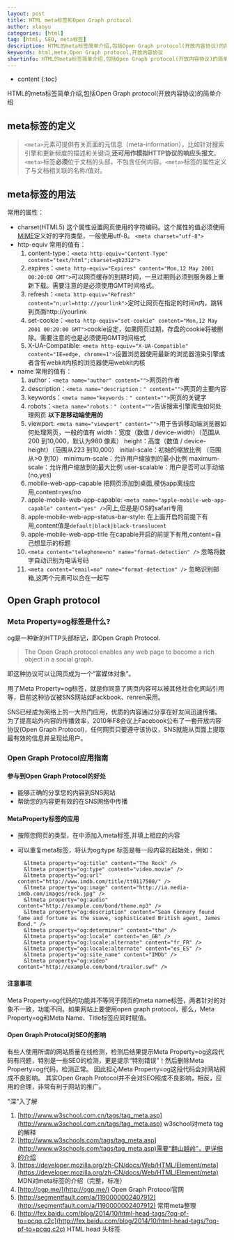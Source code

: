 ```yaml
---
layout: post
title: HTML meta标签和Open Graph protocol
author: xlaoyu
categories: [html]
tag: [html, SEO, meta标签]
description: HTML的meta标签简单介绍,包括Open Graph protocol(开放内容协议)的简单介绍
keywords: html,meta,Open Graph protocol,开放内容协议
shortinfo: HTML的meta标签简单介绍,包括Open Graph protocol(开放内容协议)的简单介绍
---
```


* content
{:toc}

HTML的meta标签简单介绍,包括Open Graph protocol(开放内容协议)的简单介绍



## meta标签的定义

> ``<meta>``元素可提供有关页面的元信息（meta-information），比如针对搜索引擎和更新频度的描述和关键词,**还可用作模拟HTTP协议的响应头报文**。
    ``<meta>``标签**必须**位于文档的头部，不包含任何内容。``<meta>``标签的属性定义了与文档相关联的名称/值对。

## meta标签的用法

常用的属性：

* charset(HTML5)
  这个属性设置网页使用的字符编码。这个属性的值必须使用[MIME](http://www.iana.org/assignments/character-sets/character-sets.xhtml)定义好的字符类型，一般使用utf-8。
  ``<meta charset="utf-8">``
* http-equiv
  常用的值有：
  1. content-type：``<meta http-equiv="Content-Type" content="text/html";charset=gb2312">``
  2. expires：``<meta http-equiv="Expires" content="Mon,12 May 2001 00:20:00 GMT">``可以网页缓存的到期时间，一旦过期则必须到服务器上重新下载。需要注意的是必须使用GMT时间格式。
  3. refresh：``<meta http-equiv="Refresh" content="n;url=http://yourlink">``定时让网页在指定的时间n内，跳转到页面http://yourlink
  4. set-cookie：``<meta http-equiv="set-cookie" content="Mon,12 May 2001 00:20:00 GMT">``cookie设定，如果网页过期，存盘的cookie将被删除。需要注意的也是必须使用GMT时间格式
  5. X-UA-Compatible: ``<meta http-equiv="X-UA-Compatible" content="IE=edge, chrome=1">``设置浏览器使用最新的浏览器渲染引擎或者含有webkit内核的浏览器使用webkit内核
* name
  常用的值有：
  1. author：``<meta name="author" content="">``网页的作者
  2. description：``<meta name="description：" content="">``网页的主要内容
  3. keywords：``<meta name="keywords：" content="">``网页的关键字
  4. robots：``<meta name="robots：" content="">``告诉搜索引擎爬虫如何处理网页
  **以下是移动端使用的**
  1. viewport: ``<meta name="viewport" content="">``用于告诉移动端浏览器如何处理网页，一般的值有
    width：宽度（数值 / device-width）（范围从200 到10,000，默认为980 像素）
    height：高度（数值 / device-height）（范围从223 到10,000）
    initial-scale：初始的缩放比例 （范围从>0 到10）
    minimum-scale：允许用户缩放到的最小比例
    maximum-scale：允许用户缩放到的最大比例
    user-scalable：用户是否可以手动缩 (no,yes)
  2. mobile-web-app-capable 把网页添加到桌面,模仿app离线应用,content=yes/no
  3. apple-mobile-web-app-capable: ``<meta name="apple-mobile-web-app-capable" content="yes" />``同上,但是是IOS的safari专用
  4. apple-mobile-web-app-status-bar-style: 在上面开启的前提下有用,content值是``default|black|black-translucent``
  5. apple-mobile-web-app-title 在capable开启的前提下有用,content=自己想显示的标题
  6. ``<meta content="telephone=no" name="format-detection" />`` 忽略将数字自动识别为电话号码
  7. ``<meta content="email=no" name="format-detection" />`` 忽略识别邮箱,这两个元素可以合在一起写


## Open Graph protocol

### Meta Property=og标签是什么?

og是一种新的HTTP头部标记，即Open Graph Protocol.

> The Open Graph protocol enables any web page to become a rich object in a social graph.

即这种协议可以让网页成为一个“富媒体对象”。

用了Meta Property=og标签，就是你同意了网页内容可以被其他社会化网站引用等，目前这种协议被SNS网站如Fackbook、renren采用。

SNS已经成为网络上的一大热门应用，优质的内容通过分享在好友间迅速传播。为了提高站外内容的传播效率，2010年F8会议上Facebook公布了一套开放内容协议(Open Graph Protocol)，任何网页只要遵守该协议，SNS就能从页面上提取最有效的信息并呈现给用户。

### Open Graph Protocol应用指南

#### 参与到Open Graph Protocol的好处

* 能够正确的分享您的内容到SNS网站
* 帮助您的内容更有效的在SNS网络中传播

#### MetaProperty标签的应用

* 按照您网页的类型，在<head>中添加入meta标签,并填上相应的内容
* 可以重复meta标签，将认为og:type 标签是每一段内容的起始处，例如：

  ```
    &ltmeta property="og:title" content="The Rock" />
    &ltmeta property="og:type" content="video.movie" />
    &ltmeta property="og:url" content="http://www.imdb.com/title/tt0117500/" />
    &ltmeta property="og:image" content="http://ia.media-imdb.com/images/rock.jpg" />
    &ltmeta property="og:audio" content="http://example.com/bond/theme.mp3" />
    &ltmeta property="og:description" content="Sean Connery found fame and fortune as the suave, sophisticated British agent, James Bond." />
    &ltmeta property="og:determiner" content="the" />
    &ltmeta property="og:locale" content="en_GB" />
    &ltmeta property="og:locale:alternate" content="fr_FR" />
    &ltmeta property="og:locale:alternate" content="es_ES" />
    &ltmeta property="og:site_name" content="IMDb" />
    &ltmeta property="og:video" content="http://example.com/bond/trailer.swf" />
  ```

#### 注意事项

Meta Property=og代码的功能并不等同于网页的meta name标签，两者针对的对象不一致，功能不同。如果网站上要使用open graph protocol，那么，Meta Property=og和Meta Name、Title标签应同时赋值。

#### Open Graph Protocol对SEO的影响

有些人使用所谓的网站质量在线检测，检测后结果提示Meta Property=og这段代码有问题，特别是一些SEO的检测，更是提示“特别错误”！然后删除Meta Property=og代码，检测正常。
因此担心Meta Property=og这段代码会对网站照成不良影响。
其实Open Graph Protocol并不会对SEO照成不良影响，相反，应用的合理，非常有利于网站的推广。


"深"入了解
1. [http://www.w3school.com.cn/tags/tag_meta.asp](http://www.w3school.com.cn/tags/tag_meta.asp) w3school对meta tag的解释
2. [http://www.w3schools.com/tags/tag_meta.asp](http://www.w3schools.com/tags/tag_meta.asp)需要“翻山越岭”，更详细的介绍
3. [https://developer.mozilla.org/zh-CN/docs/Web/HTML/Element/meta](https://developer.mozilla.org/zh-CN/docs/Web/HTML/Element/meta) MDN对meta标签的介绍（完整，标准）
4. [http://ogp.me/](http://ogp.me/) Open Graph Protocol官网
5. [http://segmentfault.com/a/1190000002407912](http://segmentfault.com/a/1190000002407912) 常用meta整理
6. [http://fex.baidu.com/blog/2014/10/html-head-tags/?qq-pf-to=pcqq.c2c](http://fex.baidu.com/blog/2014/10/html-head-tags/?qq-pf-to=pcqq.c2c) HTML head 头标签